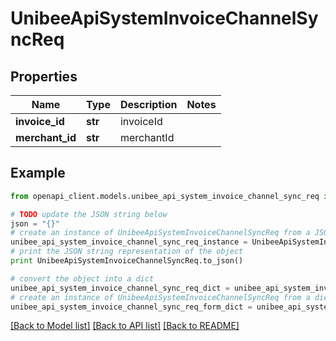 # UnibeeApiSystemInvoiceChannelSyncReq


## Properties

Name | Type | Description | Notes
------------ | ------------- | ------------- | -------------
**invoice_id** | **str** | invoiceId | 
**merchant_id** | **str** | merchantId | 

## Example

```python
from openapi_client.models.unibee_api_system_invoice_channel_sync_req import UnibeeApiSystemInvoiceChannelSyncReq

# TODO update the JSON string below
json = "{}"
# create an instance of UnibeeApiSystemInvoiceChannelSyncReq from a JSON string
unibee_api_system_invoice_channel_sync_req_instance = UnibeeApiSystemInvoiceChannelSyncReq.from_json(json)
# print the JSON string representation of the object
print UnibeeApiSystemInvoiceChannelSyncReq.to_json()

# convert the object into a dict
unibee_api_system_invoice_channel_sync_req_dict = unibee_api_system_invoice_channel_sync_req_instance.to_dict()
# create an instance of UnibeeApiSystemInvoiceChannelSyncReq from a dict
unibee_api_system_invoice_channel_sync_req_form_dict = unibee_api_system_invoice_channel_sync_req.from_dict(unibee_api_system_invoice_channel_sync_req_dict)
```
[[Back to Model list]](../README.md#documentation-for-models) [[Back to API list]](../README.md#documentation-for-api-endpoints) [[Back to README]](../README.md)


